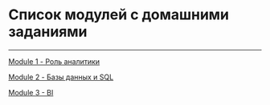 # Список модулей с домашними заданиями
______
[Module 1 - Роль аналитики](https://github.com/shmelevss/Data-Learn-Homework/tree/main/DE-101/Module1)

[Module 2 - Базы данных и SQL](https://github.com/shmelevss/Data-Learn-Homework/tree/main/DE-101/Module2)

[Module 3 - BI](https://github.com/shmelevss/Data-Learn-Homework/tree/main/DE-101/Module3)
